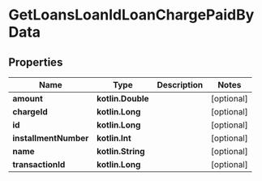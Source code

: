 
# GetLoansLoanIdLoanChargePaidByData

## Properties
| Name | Type | Description | Notes |
| ------------ | ------------- | ------------- | ------------- |
| **amount** | **kotlin.Double** |  |  [optional] |
| **chargeId** | **kotlin.Long** |  |  [optional] |
| **id** | **kotlin.Long** |  |  [optional] |
| **installmentNumber** | **kotlin.Int** |  |  [optional] |
| **name** | **kotlin.String** |  |  [optional] |
| **transactionId** | **kotlin.Long** |  |  [optional] |



